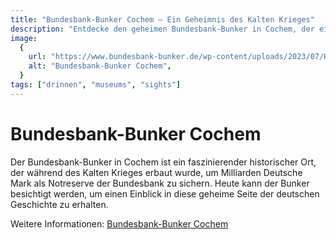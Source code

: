 ```yaml
---
title: "Bundesbank-Bunker Cochem – Ein Geheimnis des Kalten Krieges"
description: "Entdecke den geheimen Bundesbank-Bunker in Cochem, der einst Milliarden Deutsche Mark beherbergte."
image:
  {
    url: "https://www.bundesbank-bunker.de/wp-content/uploads/2023/07/Header_Zugangsstollen.jpg",
    alt: "Bundesbank-Bunker Cochem",
  }
tags: ["drinnen", "museums", "sights"]
---
```


# Bundesbank-Bunker Cochem

Der Bundesbank-Bunker in Cochem ist ein faszinierender historischer Ort, der während des Kalten Krieges erbaut wurde, um Milliarden Deutsche Mark als Notreserve der Bundesbank zu sichern. Heute kann der Bunker besichtigt werden, um einen Einblick in diese geheime Seite der deutschen Geschichte zu erhalten.

Weitere Informationen: [Bundesbank-Bunker Cochem](https://www.bundesbank-bunker.de/)
